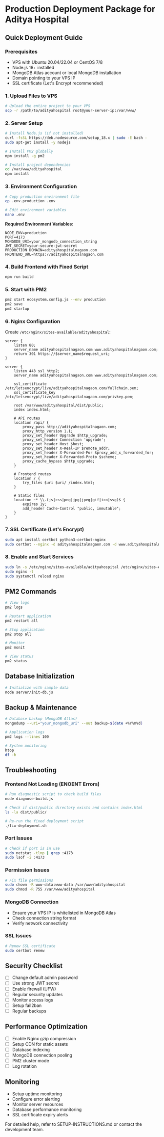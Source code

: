 # Production Deployment Package for Aditya Hospital

## Quick Deployment Guide

### Prerequisites
- VPS with Ubuntu 20.04/22.04 or CentOS 7/8
- Node.js 18+ installed
- MongoDB Atlas account or local MongoDB installation
- Domain pointing to your VPS IP
- SSL certificate (Let's Encrypt recommended)

### 1. Upload Files to VPS
```bash
# Upload the entire project to your VPS
scp -r /path/to/adityahospital root@your-server-ip:/var/www/
```

### 2. Server Setup
```bash
# Install Node.js (if not installed)
curl -fsSL https://deb.nodesource.com/setup_18.x | sudo -E bash -
sudo apt-get install -y nodejs

# Install PM2 globally
npm install -g pm2

# Install project dependencies
cd /var/www/adityahospital
npm install
```

### 3. Environment Configuration
```bash
# Copy production environment file
cp .env.production .env

# Edit environment variables
nano .env
```

**Required Environment Variables:**
```env
NODE_ENV=production
PORT=4173
MONGODB_URI=your_mongodb_connection_string
JWT_SECRET=your-secure-jwt-secret
PRODUCTION_DOMAIN=adityahospitalnagaon.com
FRONTEND_URL=https://adityahospitalnagaon.com
```

### 4. Build Frontend with Fixed Script
```bash
npm run build
```

### 5. Start with PM2
```bash
pm2 start ecosystem.config.js --env production
pm2 save
pm2 startup
```

### 6. Nginx Configuration
Create `/etc/nginx/sites-available/adityahospital`:
```nginx
server {
    listen 80;
    server_name adityahospitalnagaon.com www.adityahospitalnagaon.com;
    return 301 https://$server_name$request_uri;
}

server {
    listen 443 ssl http2;
    server_name adityahospitalnagaon.com www.adityahospitalnagaon.com;

    ssl_certificate /etc/letsencrypt/live/adityahospitalnagaon.com/fullchain.pem;
    ssl_certificate_key /etc/letsencrypt/live/adityahospitalnagaon.com/privkey.pem;

    root /var/www/adityahospital/dist/public;
    index index.html;

    # API routes
    location /api/ {
        proxy_pass http://adityahospitalnagaon.com;
        proxy_http_version 1.1;
        proxy_set_header Upgrade $http_upgrade;
        proxy_set_header Connection 'upgrade';
        proxy_set_header Host $host;
        proxy_set_header X-Real-IP $remote_addr;
        proxy_set_header X-Forwarded-For $proxy_add_x_forwarded_for;
        proxy_set_header X-Forwarded-Proto $scheme;
        proxy_cache_bypass $http_upgrade;
    }

    # Frontend routes
    location / {
        try_files $uri $uri/ /index.html;
    }

    # Static files
    location ~* \\.(js|css|png|jpg|jpeg|gif|ico|svg)$ {
        expires 1y;
        add_header Cache-Control "public, immutable";
    }
}
```

### 7. SSL Certificate (Let's Encrypt)
```bash
sudo apt install certbot python3-certbot-nginx
sudo certbot --nginx -d adityahospitalnagaon.com -d www.adityahospitalnagaon.com
```

### 8. Enable and Start Services
```bash
sudo ln -s /etc/nginx/sites-available/adityahospital /etc/nginx/sites-enabled/
sudo nginx -t
sudo systemctl reload nginx
```

## PM2 Commands
```bash
# View logs
pm2 logs

# Restart application
pm2 restart all

# Stop application
pm2 stop all

# Monitor
pm2 monit

# View status
pm2 status
```

## Database Initialization
```bash
# Initialize with sample data
node server/init-db.js
```

## Backup & Maintenance
```bash
# Database backup (MongoDB Atlas)
mongodump --uri="your_mongodb_uri" --out backup-$(date +%Y%m%d)

# Application logs
pm2 logs --lines 100

# System monitoring
htop
df -h
```

## Troubleshooting

### Frontend Not Loading (ENOENT Errors)
```bash
# Run diagnostic script to check build files
node diagnose-build.js

# Check if dist/public directory exists and contains index.html
ls -la dist/public/

# Re-run the fixed deployment script
./fix-deployment.sh
```

### Port Issues
```bash
# Check if port is in use
sudo netstat -tlnp | grep :4173
sudo lsof -i :4173
```

### Permission Issues
```bash
# Fix file permissions
sudo chown -R www-data:www-data /var/www/adityahospital
sudo chmod -R 755 /var/www/adityahospital
```

### MongoDB Connection
- Ensure your VPS IP is whitelisted in MongoDB Atlas
- Check connection string format
- Verify network connectivity

### SSL Issues
```bash
# Renew SSL certificate
sudo certbot renew
```

## Security Checklist
- [ ] Change default admin password
- [ ] Use strong JWT secret
- [ ] Enable firewall (UFW)
- [ ] Regular security updates
- [ ] Monitor access logs
- [ ] Setup fail2ban
- [ ] Regular backups

## Performance Optimization
- [ ] Enable Nginx gzip compression  
- [ ] Setup CDN for static assets
- [ ] Database indexing
- [ ] MongoDB connection pooling
- [ ] PM2 cluster mode
- [ ] Log rotation

## Monitoring
- Setup uptime monitoring
- Configure error alerting  
- Monitor server resources
- Database performance monitoring
- SSL certificate expiry alerts

For detailed help, refer to SETUP-INSTRUCTIONS.md or contact the development team.